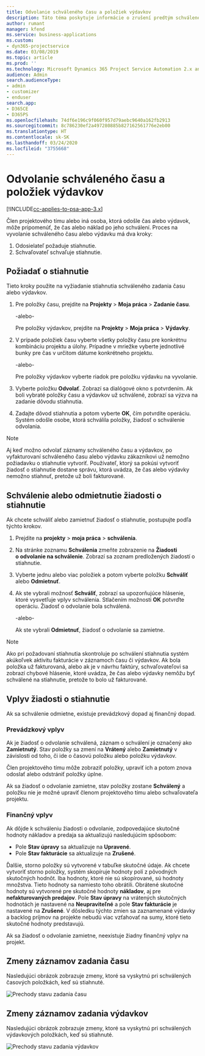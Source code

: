 ```yaml
---
title: Odvolanie schváleného času a položiek výdavkov
description: Táto téma poskytuje informácie o zrušení predtým schváleného času projektu alebo nákladov transakcie.
author: rumant
manager: kfend
ms.service: business-applications
ms.custom:
- dyn365-projectservice
ms.date: 03/08/2019
ms.topic: article
ms.prod: ''
ms.technology: Microsoft Dynamics 365 Project Service Automation 2.x and 3.x
audience: Admin
search.audienceType:
- admin
- customizer
- enduser
search.app:
- D365CE
- D365PS
ms.openlocfilehash: 74df6e196c9f060f957d79aebc9640a162fb2913
ms.sourcegitcommit: 8c786230ef2a497280885b827162561776e2eb00
ms.translationtype: HT
ms.contentlocale: sk-SK
ms.lasthandoff: 03/24/2020
ms.locfileid: "3755668"
---
```

# <a name="recall-approved-time-or-expense-entries"></a>Odvolanie schváleného času a položiek výdavkov

[!INCLUDE[cc-applies-to-psa-app-3.x](../includes/cc-applies-to-psa-app-3x.md)]

Člen projektového tímu alebo iná osoba, ktorá odošle čas alebo výdavok, môže pripomenúť, že čas alebo náklad po jeho schválení. Proces na vyvolanie schváleného času alebo výdavku má dva kroky:

1. Odosielateľ požaduje stiahnutie.
2. Schvaľovateľ schvaľuje stiahnutie.

## <a name="request-a-recall"></a>Požiadať o stiahnutie

Tieto kroky použite na vyžiadanie stiahnutia schváleného zadania času alebo výdavkov.

1. Pre položky času, prejdite na **Projekty** \> **Moja práca** \> **Zadanie času**.

    -alebo-

    Pre položky výdavkov, prejdite na **Projekty** \> **Moja práca** \> **Výdavky**.

2. V prípade položiek času vyberte všetky položky času pre konkrétnu kombináciu projektu a úlohy. Prípadne v mriežke vyberte jednotlivé bunky pre čas v určitom dátume konkrétneho projektu.

    -alebo-

    Pre položky výdavkov vyberte riadok pre položku výdavku na vyvolanie.

3. Vyberte položku **Odvolať**. Zobrazí sa dialógové okno s potvrdením. Ak boli vybraté položky času a výdavkov už schválené, zobrazí sa výzva na zadanie dôvodu stiahnutia.
4. Zadajte dôvod stiahnutia a potom vyberte **OK**, čím potvrdíte operáciu. Systém odošle osobe, ktorá schválila položky, žiadosť o schválenie odvolania.

> [!NOTE]
> Aj keď možno odvolať záznamy schváleného času a výdavkov, po vyfakturovaní schváleného času alebo výdavku zákazníkovi už nemožno požiadavku o stiahnutie vytvoriť. Používateľ, ktorý sa pokúsi vytvoriť žiadosť o stiahnutie dostane správu, ktorá uvádza, že čas alebo výdavky nemožno stiahnuť, pretože už boli fakturované.

## <a name="approve-or-reject-a-recall-request"></a>Schválenie alebo odmietnutie žiadosti o stiahnutie

Ak chcete schváliť alebo zamietnuť žiadosť o stiahnutie, postupujte podľa týchto krokov.

1. Prejdite na **projekty** \> **moja práca** \> **schválenia**.
2. Na stránke zoznamu **Schválenia** zmeňte zobrazenie na **Žiadosti o odvolanie na schválenie**. Zobrazí sa zoznam predložených žiadostí o stiahnutie.
3. Vyberte jednu alebo viac položiek a potom vyberte položku **Schváliť** alebo **Odmietnuť**.
4. Ak ste vybrali možnosť **Schváliť**, zobrazí sa upozorňujúce hlásenie, ktoré vysvetľuje vplyv schválenia. Stlačením možnosti **OK** potvrďte operáciu. Žiadosť o odvolanie bola schválená.

    -alebo-

    Ak ste vybrali **Odmietnuť**, žiadosť o odvolanie sa zamietne.

> [!NOTE]
> Ako pri požadovaní stiahnutia skontroluje po schválení stiahnutia systém akúkoľvek aktivitu fakturácie v záznamoch času či výdavkov. Ak bola položka už fakturovaná, alebo ak je v návrhu faktúry, schvaľovateľovi sa zobrazí chybové hlásenie, ktoré uvádza, že čas alebo výdavky nemôžu byť schválené na stiahnutie, pretože to bolo už fakturované.

## <a name="impact-of-a-recall-request"></a>Vplyv žiadosti o stiahnutie

Ak sa schválenie odmietne, existuje prevádzkový dopad aj finančný dopad.

### <a name="operational-impact"></a>Prevádzkový vplyv

Ak je žiadosť o odvolanie schválená, záznam o schválení je označený ako **Zamietnutý**. Stav položky sa zmení na **Vrátený** alebo **Zamietnutý** v závislosti od toho, či ide o časovú položku alebo položku výdavkov.

Člen projektového tímu môže zobraziť položky, upraviť ich a potom znova odoslať alebo odstrániť položky úplne.

Ak sa žiadosť o odvolanie zamietne, stav položky zostane **Schválený** a položku nie je možné upraviť členom projektového tímu alebo schvaľovateľa projektu.

### <a name="financial-impact"></a>Finančný vplyv

Ak dôjde k schváleniu žiadosti o odvolanie, zodpovedajúce skutočné hodnoty nákladov a predaja sa aktualizujú nasledujúcim spôsobom:

- Pole **Stav úpravy** sa aktualizuje na **Upravené**.
- Pole **Stav fakturácie** sa aktualizuje na **Zrušené**.

Ďalšie, storno položky sú vytvorené v tabuľke skutočné údaje. Ak chcete vytvoriť storno položky, systém skopíruje hodnoty polí z pôvodných skutočných hodnôt. Iba hodnoty, ktoré nie sú skopírované, sú hodnoty množstva. Tieto hodnoty sa namiesto toho obrátili. Obrátené skutočné hodnoty sú vytvorené pre skutočné hodnoty **nákladov**, aj pre **nefakturovaných predajov**. Pole **Stav úpravy** na vrátených skutočných hodnotách je nastavené na **Neupraviteľné** a pole **Stav fakturácie** je nastavené na **Zrušené**. V dôsledku týchto zmien sa zaznamenané výdavky a backlog príjmov na projekte nebudú viac vzťahovať na sumy, ktoré tieto skutočné hodnoty predstavujú.

Ak sa žiadosť o odvolanie zamietne, neexistuje žiadny finančný vplyv na projekt.

## <a name="changes-to-time-entry-records"></a>Zmeny záznamov zadania času

Nasledujúci obrázok zobrazuje zmeny, ktoré sa vyskytnú pri schválených časových položkách, keď sú stiahnuté.

![Prechody stavu zadania času](media/TimeEntryStateTransitions.png)

## <a name="changes-to-expense-entry-records"></a>Zmeny záznamov zadania výdavkov

Nasledujúci obrázok zobrazuje zmeny, ktoré sa vyskytnú pri schválených výdavkových položkách, keď sú stiahnuté.

![Prechody stavu zadania výdavkov](media/ExpenseEntryStateTransitions.png)
